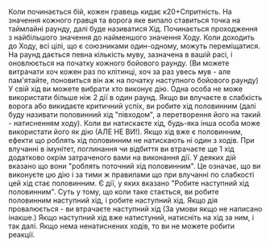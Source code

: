 Коли починається бій, кожен гравець кидає к20+Спритність.
На значення кожного гравця та ворога яке випало ставиться точка на таймлайні раунду, далі буде називатися Хід. 
Починається проходження з найбільшого значення до найменшого значення Ходу.
Коли доходить до Ходу, всі цілі, що є союзниками один-одному, можуть переміщатися. На раунд дається певна кількість муву, зазначена в вашій расі, і оновлюється на початку кожного бойового раунду. (Ви можете витрачати хоч кожен раз по клітинці, хоч за раз увесь мув - але пам'ятайте, поновиться він аж на початку наступного бойового раунду)
У свій хід ви можете вибрати хто виконує дію. Одна особа не може використати більше ніж 2 дії в один раунд.
Якщо ви влучаєте в слабкість ворога або викидаєте критичний успіх, ви робите хід половинним (далі буду називати половинний хід "півходом", а перетворення його на такий - натисненням ходу). Коли ви натискаєте хід, будь-яка інша особа може використати його як дію (АЛЕ НЕ ВИ!). Якщо хід вже є половинним, ефекти що роблять хід половинним не натискають ні один з ходів.
При влучанні в імунітет, поглинання чи відбиття ви втрачаєте ще 1 хід додатково окрім затраченого вами на виконання дії.
У деяких дій вказано що вони "роблять поточний хід половинним". Це означає, що ви виконуєте цю дію і за тими ж правилами що при влучанні по слабкості цей хід стає половинним.
Є дії, у яких вказано "Робите наступний хід половинним". Суть у тому, що коли таке стається, ви робите половинним наступний хід, і робите наступний хід. Якщо дія провалюється - ви втрачаєте наступний хід (За умови якщо не написано інакше.) Якщо наступний хід вже натистуний, натисніть на хід за ним, і так далі. Якщо нема ненатиснених ходів, то ви не можете робити реакції.